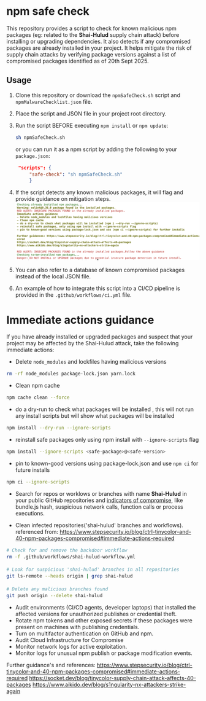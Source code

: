 # npm safe check

This repository provides a script to check for known malicious npm packages (eg: related to the **Shai-Hulud** supply chain attack) before installing or upgrading dependencies. It also detects if any compromised packages are already installed in your project. It helps mitigate the risk of supply chain attacks by verifying package versions against a list of compromised packages identified as of 20th Sept 2025.

## Usage

1. Clone this repository or download the `npmSafeCheck.sh` script and `npmMalwareChecklist.json` file.
2. Place the script and JSON file in your project root directory.
3. Run the script BEFORE executing `npm install` or `npm update`:
   ```bash
   sh npmSafeCheck.sh
   ```
   or you can run it as a npm script by adding the following to your `package.json`:
   ```json
    "scripts": {
        "safe-check": "sh npmSafeCheck.sh"
        }
   ```
4. If the script detects any known malicious packages, it will flag and provide guidance on mitigation steps.
   ![screenshot](./assets/alert-msg.png)

5. You can also refer to a database of known compromised packages instead of the local JSON file.
6. An example of how to integrate this script into a CI/CD pipeline is provided in the `.github/workflows/ci.yml` file.

# Immediate actions guidance

If you have already installed or upgraded packages and suspect that your project may be affected by the Shai-Hulud attack, take the following immediate actions:

- Delete `node_modules` and lockfiles having malicious versions

```bash
rm -rf node_modules package-lock.json yarn.lock
```

- Clean npm cache

```bash
npm cache clean --force
```

- do a dry-run to check what packages will be installed , this will not run any install scripts but will show what packages will be installed

```bash
npm install --dry-run --ignore-scripts
```

- reinstall safe packages only using npm install with `--ignore-scripts` flag

```bash
npm install --ignore-scripts <safe-package>@<safe-version>
```

- pin to known-good versions using package-lock.json
  and use `npm ci` for future installs

```bash
npm ci --ignore-scripts
```

- Search for repos or worklows or branches with name **Shai-Hulud** in your public GitHub repositories and [indicators of compromise](https://www.stepsecurity.io/blog/ctrl-tinycolor-and-40-npm-packages-compromised#github-search-queries-for-detection), like bundle.js hash, suspicious network calls, function calls or process executions.

- Clean infected repositories('shai-hulud' branches and workflows). referenced from: https://www.stepsecurity.io/blog/ctrl-tinycolor-and-40-npm-packages-compromised#immediate-actions-required

```bash
# Check for and remove the backdoor workflow
rm -f .github/workflows/shai-hulud-workflow.yml

# Look for suspicious 'shai-hulud' branches in all repositories
git ls-remote --heads origin | grep shai-hulud

# Delete any malicious branches found
git push origin --delete shai-hulud

```

- Audit environments (CI/CD agents, developer laptops) that installed the affected versions for unauthorized publishes or credential theft.
- Rotate npm tokens and other exposed secrets if these packages were present on machines with publishing credentials.
- Turn on multifactor authentication on GitHub and npm.
- Audit Cloud Infrastructure for Compromise
- Monitor network logs for active exploitation.
- Monitor logs for unusual npm publish or package modification events.

Further guidance's and references: https://www.stepsecurity.io/blog/ctrl-tinycolor-and-40-npm-packages-compromised#immediate-actions-required
https://socket.dev/blog/tinycolor-supply-chain-attack-affects-40-packages
https://www.aikido.dev/blog/s1ngularity-nx-attackers-strike-again
